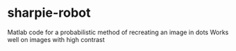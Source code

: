 # sharpie-robot
Matlab code for a probabilistic method of recreating an image in dots
Works well on images with high contrast
